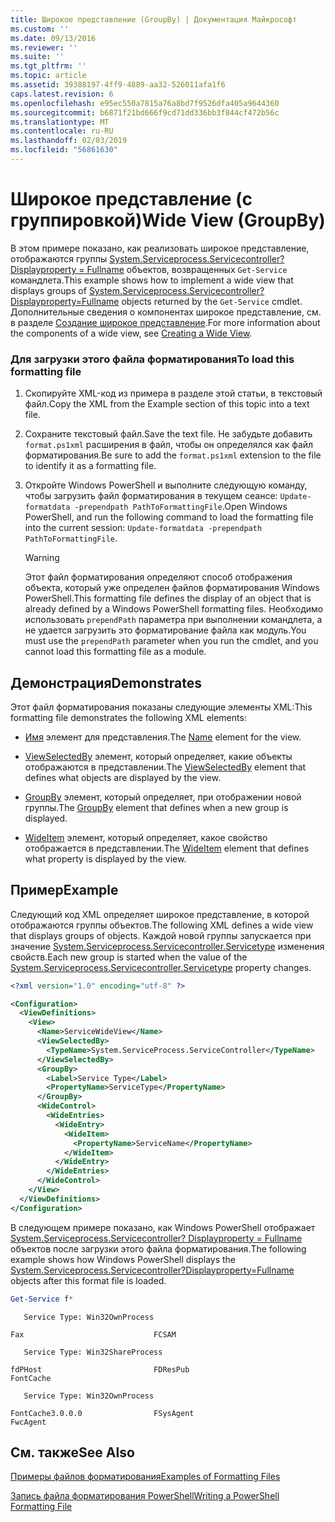 ```yaml
---
title: Широкое представление (GroupBy) | Документация Майкрософт
ms.custom: ''
ms.date: 09/13/2016
ms.reviewer: ''
ms.suite: ''
ms.tgt_pltfrm: ''
ms.topic: article
ms.assetid: 39388197-4ff9-4889-aa32-526011afa1f6
caps.latest.revision: 6
ms.openlocfilehash: e95ec550a7815a76a8bd7f9526dfa405a9644360
ms.sourcegitcommit: b6871f21bd666f9cd71dd336bb3f844cf472b56c
ms.translationtype: MT
ms.contentlocale: ru-RU
ms.lasthandoff: 02/03/2019
ms.locfileid: "56861630"
---
```

# <a name="wide-view-groupby"></a><span data-ttu-id="cea5f-102">Широкое представление (с группировкой)</span><span class="sxs-lookup"><span data-stu-id="cea5f-102">Wide View (GroupBy)</span></span>

<span data-ttu-id="cea5f-103">В этом примере показано, как реализовать широкое представление, отображаются группы [System.Serviceprocess.Servicecontroller? Displayproperty = Fullname](/dotnet/api/System.ServiceProcess.ServiceController) объектов, возвращенных `Get-Service` командлета.</span><span class="sxs-lookup"><span data-stu-id="cea5f-103">This example shows how to implement a wide view that displays groups of [System.Serviceprocess.Servicecontroller?Displayproperty=Fullname](/dotnet/api/System.ServiceProcess.ServiceController) objects returned by the `Get-Service` cmdlet.</span></span> <span data-ttu-id="cea5f-104">Дополнительные сведения о компонентах широкое представление, см. в разделе [Создание широкое представление](./creating-a-wide-view.md).</span><span class="sxs-lookup"><span data-stu-id="cea5f-104">For more information about the components of a wide view, see [Creating a Wide View](./creating-a-wide-view.md).</span></span>

### <a name="to-load-this-formatting-file"></a><span data-ttu-id="cea5f-105">Для загрузки этого файла форматирования</span><span class="sxs-lookup"><span data-stu-id="cea5f-105">To load this formatting file</span></span>

1. <span data-ttu-id="cea5f-106">Скопируйте XML-код из примера в разделе этой статьи, в текстовый файл.</span><span class="sxs-lookup"><span data-stu-id="cea5f-106">Copy the XML from the Example section of this topic into a text file.</span></span>

2. <span data-ttu-id="cea5f-107">Сохраните текстовый файл.</span><span class="sxs-lookup"><span data-stu-id="cea5f-107">Save the text file.</span></span> <span data-ttu-id="cea5f-108">Не забудьте добавить `format.ps1xml` расширения в файл, чтобы он определялся как файл форматирования.</span><span class="sxs-lookup"><span data-stu-id="cea5f-108">Be sure to add the `format.ps1xml` extension to the file to identify it as a formatting file.</span></span>

3. <span data-ttu-id="cea5f-109">Откройте Windows PowerShell и выполните следующую команду, чтобы загрузить файл форматирования в текущем сеансе: `Update-formatdata -prependpath PathToFormattingFile`.</span><span class="sxs-lookup"><span data-stu-id="cea5f-109">Open Windows PowerShell, and run the following command to load the formatting file into the current session: `Update-formatdata -prependpath PathToFormattingFile`.</span></span>

   > [!WARNING]
   > <span data-ttu-id="cea5f-110">Этот файл форматирования определяют способ отображения объекта, который уже определен файлов форматирования Windows PowerShell.</span><span class="sxs-lookup"><span data-stu-id="cea5f-110">This formatting file defines the display of an object that is already defined by a Windows PowerShell formatting files.</span></span> <span data-ttu-id="cea5f-111">Необходимо использовать `prependPath` параметра при выполнении командлета, а не удается загрузить это форматирование файла как модуль.</span><span class="sxs-lookup"><span data-stu-id="cea5f-111">You must use the `prependPath` parameter when you run the cmdlet, and you cannot load this formatting file as a module.</span></span>

## <a name="demonstrates"></a><span data-ttu-id="cea5f-112">Демонстрация</span><span class="sxs-lookup"><span data-stu-id="cea5f-112">Demonstrates</span></span>

<span data-ttu-id="cea5f-113">Этот файл форматирования показаны следующие элементы XML:</span><span class="sxs-lookup"><span data-stu-id="cea5f-113">This formatting file demonstrates the following XML elements:</span></span>

- <span data-ttu-id="cea5f-114">[Имя](./name-element-for-view-format.md) элемент для представления.</span><span class="sxs-lookup"><span data-stu-id="cea5f-114">The [Name](./name-element-for-view-format.md) element for the view.</span></span>

- <span data-ttu-id="cea5f-115">[ViewSelectedBy](./viewselectedby-element-format.md) элемент, который определяет, какие объекты отображаются в представлении.</span><span class="sxs-lookup"><span data-stu-id="cea5f-115">The [ViewSelectedBy](./viewselectedby-element-format.md) element that defines what objects are displayed by the view.</span></span>

- <span data-ttu-id="cea5f-116">[GroupBy](./groupby-element-for-view-format.md) элемент, который определяет, при отображении новой группы.</span><span class="sxs-lookup"><span data-stu-id="cea5f-116">The [GroupBy](./groupby-element-for-view-format.md) element that defines when a new group is displayed.</span></span>

- <span data-ttu-id="cea5f-117">[WideItem](./wideitem-element-for-widecontrol-format.md) элемент, который определяет, какое свойство отображается в представлении.</span><span class="sxs-lookup"><span data-stu-id="cea5f-117">The [WideItem](./wideitem-element-for-widecontrol-format.md) element that defines what property is displayed by the view.</span></span>

## <a name="example"></a><span data-ttu-id="cea5f-118">Пример</span><span class="sxs-lookup"><span data-stu-id="cea5f-118">Example</span></span>

<span data-ttu-id="cea5f-119">Следующий код XML определяет широкое представление, в которой отображаются группы объектов.</span><span class="sxs-lookup"><span data-stu-id="cea5f-119">The following XML defines a wide view that displays groups of objects.</span></span> <span data-ttu-id="cea5f-120">Каждой новой группы запускается при значение [System.Serviceprocess.Servicecontroller.Servicetype](/dotnet/api/System.ServiceProcess.ServiceController.ServiceType) изменения свойств.</span><span class="sxs-lookup"><span data-stu-id="cea5f-120">Each new group is started when the value of the [System.Serviceprocess.Servicecontroller.Servicetype](/dotnet/api/System.ServiceProcess.ServiceController.ServiceType) property changes.</span></span>

```xml
<?xml version="1.0" encoding="utf-8" ?>

<Configuration>
  <ViewDefinitions>
    <View>
      <Name>ServiceWideView</Name>
      <ViewSelectedBy>
        <TypeName>System.ServiceProcess.ServiceController</TypeName>
      </ViewSelectedBy>
      <GroupBy>
        <Label>Service Type</Label>
        <PropertyName>ServiceType</PropertyName>
      </GroupBy>
      <WideControl>
        <WideEntries>
          <WideEntry>
            <WideItem>
              <PropertyName>ServiceName</PropertyName>
            </WideItem>
          </WideEntry>
        </WideEntries>
      </WideControl>
    </View>
  </ViewDefinitions>
</Configuration>
```

<span data-ttu-id="cea5f-121">В следующем примере показано, как Windows PowerShell отображает [System.Serviceprocess.Servicecontroller? Displayproperty = Fullname](/dotnet/api/System.ServiceProcess.ServiceController) объектов после загрузки этого файла форматирования.</span><span class="sxs-lookup"><span data-stu-id="cea5f-121">The following example shows how Windows PowerShell displays the [System.Serviceprocess.Servicecontroller?Displayproperty=Fullname](/dotnet/api/System.ServiceProcess.ServiceController) objects after this format file is loaded.</span></span>

```powershell
Get-Service f*
```

```output
   Service Type: Win32OwnProcess

Fax                             FCSAM

   Service Type: Win32ShareProcess

fdPHost                         FDResPub
FontCache

   Service Type: Win32OwnProcess

FontCache3.0.0.0                FSysAgent
FwcAgent
```

## <a name="see-also"></a><span data-ttu-id="cea5f-122">См. также</span><span class="sxs-lookup"><span data-stu-id="cea5f-122">See Also</span></span>

[<span data-ttu-id="cea5f-123">Примеры файлов форматирования</span><span class="sxs-lookup"><span data-stu-id="cea5f-123">Examples of Formatting Files</span></span>](./examples-of-formatting-files.md)

[<span data-ttu-id="cea5f-124">Запись файла форматирования PowerShell</span><span class="sxs-lookup"><span data-stu-id="cea5f-124">Writing a PowerShell Formatting File</span></span>](./writing-a-powershell-formatting-file.md)
